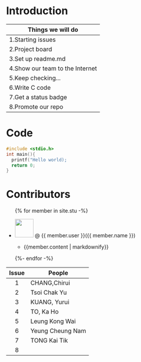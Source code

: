 # Introduction

| Things we will do             |
| ------------------------------|
|1.Starting issues              |
|2.Project board                |
|3.Set up readme.md             |
|4.Show our team to the Internet|
|5.Keep checking...             |
|6.Write C code                 |
|7.Get a status badge           |
|8.Promote our repo             |

# Code
```c
#include <stdio.h>
int main(){
  printf("Hello world);
  return 0;
}
```

# Contributors
<ul>
{% for member in site.stu -%}
  <li>
  <p> <img src="{{member.image}}" width="50" height="50"> @ {{ member.user }}({{ member.name }})
    <ul><li>{{member.content | markdownify}}</li></ul>
  </p>
  </li>
{%- endfor -%}
</ul>


| Issue |People      |
|:-----:|------------|
| 1     |CHANG,Chirui|
| 2     |Tsoi Chak Yu|
| 3     |KUANG, Yurui|
| 4     |TO, Ka Ho   |
| 5     |Leung Kong Wai|
| 6     |Yeung Cheung Nam|
| 7     |TONG Kai Tik|
| 8     |            |

